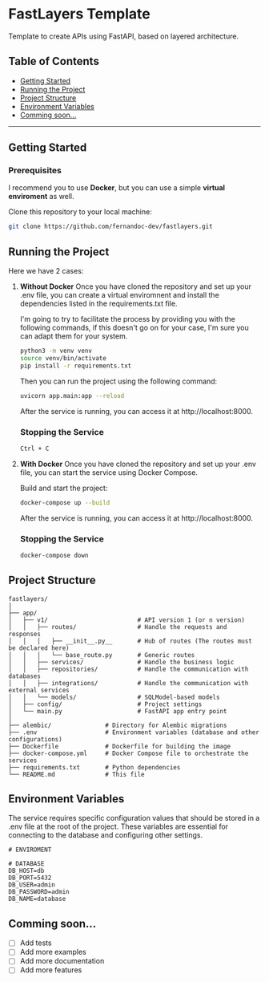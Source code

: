 # FastLayers Template

Template to create APIs using FastAPI, based on layered architecture.

## Table of Contents

- [Getting Started](#getting-started)
- [Running the Project](#running-the-project)
- [Project Structure](#project-structure)
- [Environment Variables](#environment-variables)
- [Comming soon...](#comming-soon)

---

## Getting Started



### Prerequisites

I recommend you to use **Docker**, but you can use a simple **virtual enviroment** as well.

Clone this repository to your local machine:

```bash
git clone https://github.com/fernandoc-dev/fastlayers.git
```

## Running the Project

Here we have 2 cases:

1. **Without Docker**
    Once you have cloned the repository and set up your .env file, you can create a virtual enviromnent and install the dependencies listed in the requirements.txt file.

    I'm going to try to facilitate the process by providing you with the following commands, if this doesn't go on for your case, I'm sure you can adapt them for your system.
    ```bash
    python3 -m venv venv
    source venv/bin/activate
    pip install -r requirements.txt
    ```
    Then you can run the project using the following command:
    ```bash
    uvicorn app.main:app --reload
    ```
    After the service is running, you can access it at http://localhost:8000.
    ### Stopping the Service
    ```bash
    Ctrl + C
    ```
2. **With Docker**
    Once you have cloned the repository and set up your .env file, you can start the service using Docker Compose.

    Build and start the project:
    ```bash
    docker-compose up --build
    ```
    After the service is running, you can access it at http://localhost:8000.
    ### Stopping the Service
    ```bash
    docker-compose down
    ```

## Project Structure
```
fastlayers/
│
├── app/
│   ├── v1/                         # API version 1 (or n version)
│   │   ├── routes/                 # Handle the requests and responses
│   │   │   ├── __init__.py__       # Hub of routes (The routes must be declared here)
│   │   │   └── base_route.py       # Generic routes
│   │   ├── services/               # Handle the business logic
│   │   ├── repositories/           # Handle the communication with databases
│   │   ├── integrations/           # Handle the communication with external services
│   │   └── models/                 # SQLModel-based models
│   ├── config/                     # Project settings 
│   └── main.py                     # FastAPI app entry point
│
├── alembic/               # Directory for Alembic migrations
├── .env                   # Environment variables (database and other configurations)
├── Dockerfile             # Dockerfile for building the image
├── docker-compose.yml     # Docker Compose file to orchestrate the services
├── requirements.txt       # Python dependencies
└── README.md              # This file
```

## Environment Variables

The service requires specific configuration values that should be stored in a .env file at the root of the project. These variables are essential for connecting to the database and configuring other settings.

```
# ENVIROMENT

# DATABASE
DB_HOST=db
DB_PORT=5432
DB_USER=admin
DB_PASSWORD=admin
DB_NAME=database
```
## Comming soon...
- [ ] Add tests
- [ ] Add more examples
- [ ] Add more documentation
- [ ] Add more features